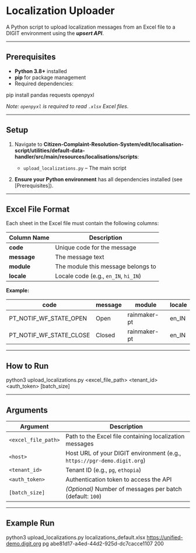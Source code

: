# Localization Uploader

A Python script to upload localization messages from an Excel file to a DIGIT environment using the **_upsert API_**.


---

## Prerequisites

- **Python 3.8+** installed  
- **pip** for package management  
- Required dependencies:

pip install pandas requests openpyxl

*Note: `openpyxl` is required to read `.xlsx` Excel files.*

---

## Setup

1. Navigate to **Citizen-Complaint-Resolution-System/edit/localisation-script/utilities/default-data-handler/src/main/resources/localisations/scripts**:
   - `upload_localizations.py` – The main script  

2. **Ensure your Python environment** has all dependencies installed (see [Prerequisites]).

---

## Excel File Format

Each sheet in the Excel file must contain the following columns:

| Column Name | Description |
|--------------|-------------|
| **code**     | Unique code for the message |
| **message**  | The message text |
| **module**   | The module this message belongs to |
| **locale**   | Locale code (e.g., `en_IN`, `hi_IN`) |

**Example:**

| code | message | module | locale |
|------|----------|---------|--------|
| PT_NOTIF_WF_STATE_OPEN | Open | rainmaker-pt | en_IN |
| PT_NOTIF_WF_STATE_CLOSE | Closed | rainmaker-pt | en_IN |

---

## How to Run

python3 upload_localizations.py <excel_file_path> <host> <tenant_id> <auth_token> [batch_size]



---

## Arguments

| Argument | Description |
|-----------|--------------|
| `<excel_file_path>` | Path to the Excel file containing localization messages |
| `<host>` | Host URL of your DIGIT environment (e.g., `https://pgr-demo.digit.org`) |
| `<tenant_id>` | Tenant ID (e.g., `pg`, `ethopia`) |
| `<auth_token>` | Authentication token to access the API |
| `[batch_size]` | *(Optional)* Number of messages per batch (default: `100`) |

---

## Example Run

python3 upload_localizations.py localizations_default.xlsx https://unified-demo.digit.org pg abe81d17-a4ed-44d2-925d-dc7cacce1107 200
